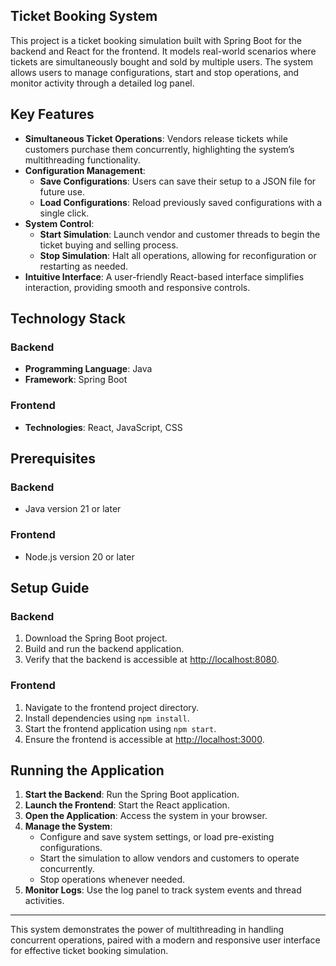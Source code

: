 ## Ticket Booking System ##

This project is a ticket booking simulation built with Spring Boot for the backend and React for the frontend. It models real-world scenarios where tickets are simultaneously bought and sold by multiple users. The system allows users to manage configurations, start and stop operations, and monitor activity through a detailed log panel.

## Key Features

- **Simultaneous Ticket Operations**: Vendors release tickets while customers purchase them concurrently, highlighting the system’s multithreading functionality.
- **Configuration Management**:
  - **Save Configurations**: Users can save their setup to a JSON file for future use.
  - **Load Configurations**: Reload previously saved configurations with a single click.
- **System Control**:
  - **Start Simulation**: Launch vendor and customer threads to begin the ticket buying and selling process.
  - **Stop Simulation**: Halt all operations, allowing for reconfiguration or restarting as needed.
- **Intuitive Interface**: A user-friendly React-based interface simplifies interaction, providing smooth and responsive controls.

## Technology Stack

### Backend
- **Programming Language**: Java
- **Framework**: Spring Boot

### Frontend
- **Technologies**: React, JavaScript, CSS

## Prerequisites

### Backend
- Java version 21 or later

### Frontend
- Node.js version 20 or later

## Setup Guide

### Backend
1. Download the Spring Boot project.
2. Build and run the backend application.
3. Verify that the backend is accessible at [http://localhost:8080](http://localhost:8080).

### Frontend
1. Navigate to the frontend project directory.
2. Install dependencies using `npm install`.
3. Start the frontend application using `npm start`.
4. Ensure the frontend is accessible at [http://localhost:3000](http://localhost:3000).

## Running the Application

1. **Start the Backend**: Run the Spring Boot application.
2. **Launch the Frontend**: Start the React application.
3. **Open the Application**: Access the system in your browser.
4. **Manage the System**:
   - Configure and save system settings, or load pre-existing configurations.
   - Start the simulation to allow vendors and customers to operate concurrently.
   - Stop operations whenever needed.
5. **Monitor Logs**: Use the log panel to track system events and thread activities.

---

This system demonstrates the power of multithreading in handling concurrent operations, paired with a modern and responsive user interface for effective ticket booking simulation.

